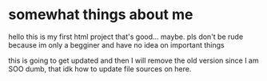 # somewhat things about me
hello this is my first html project that's good... maybe. pls don't be rude because im only a begginer and have no idea on important things

this is going to get updated and then I will remove the old version since I am SOO dumb, that idk how to update file sources on here.
